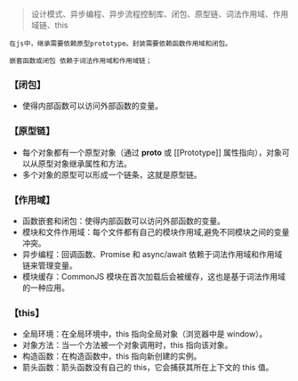 > 设计模式、异步编程、异步流程控制库、闭包、原型链、词法作用域、作用域链、this

```
在js中，继承需要依赖原型prototype。封装需要依赖函数作用域和闭包。

嵌套函数或闭包 依赖于词法作用域和作用域链；
```
### 【闭包】
* 使得内部函数可以访问外部函数的变量。

### 【原型链】
* 每个对象都有一个原型对象（通过 __proto__ 或 [[Prototype]] 属性指向），对象可以从原型对象继承属性和方法。
* 多个对象的原型可以形成一个链条，这就是原型链。

### 【作用域】
* 函数嵌套和闭包：使得内部函数可以访问外部函数的变量。
* 模块和文件作用域：每个文件都有自己的模块作用域,避免不同模块之间的变量冲突。
* 异步编程：回调函数、Promise 和 async/await 依赖于词法作用域和作用域链来管理变量。
* 模块缓存：CommonJS 模块在首次加载后会被缓存，这也是基于词法作用域的一种应用。

### 【this】
* 全局环境：在全局环境中，this 指向全局对象（浏览器中是 window）。
* 对象方法：当一个方法被一个对象调用时，this 指向该对象。
* 构造函数：在构造函数中，this 指向新创建的实例。
* 箭头函数：箭头函数没有自己的 this，它会捕获其所在上下文的 this 值。
